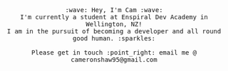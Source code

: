 <p align="center">
  <samp>
    :wave: Hey, I'm Cam :wave:
    <br>I'm currently a student at Enspiral Dev Academy in Wellington, NZ!
    <br>I am in the pursuit of becoming a developer and all round good human. :sparkles:
    <br><br> Please get in touch :point_right: email me @ cameronshaw95@gmail.com
  </samp>
</p>
